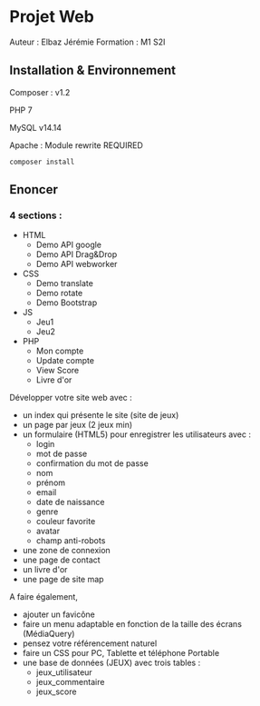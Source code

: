 # Projet Web
Auteur : Elbaz Jérémie
Formation : M1 S2I

## Installation & Environnement
Composer : v1.2

PHP 7

MySQL v14.14

Apache : Module rewrite REQUIRED

`composer install`

## Enoncer
### 4 sections : 

- HTML 
    - Demo API google
    - Demo API Drag&Drop
    - Demo API webworker  
- CSS
    - Demo translate
    - Demo rotate
    - Demo Bootstrap  
- JS
    - Jeu1
    - Jeu2
- PHP
    - Mon compte
    - Update compte
    - View Score
    - Livre d'or

Développer votre site web avec :
 - un index qui présente le site (site de jeux)
 - un page par jeux (2 jeux min)
 - un formulaire (HTML5) pour enregistrer les utilisateurs avec :
   * login
   * mot de passe
   * confirmation du mot de passe
   * nom
   * prénom
   * email
   * date de naissance
   * genre
   * couleur favorite
   * avatar
   * champ anti-robots
 - une zone de connexion
 - une page de contact
 - un livre d'or
 - une page de site map

A faire également,
 - ajouter un favicône
 - faire un menu adaptable en fonction de la taille des écrans (MédiaQuery)
 - pensez votre référencement naturel
 - faire un CSS pour PC, Tablette et téléphone Portable
 - une base de données (JEUX) avec trois tables :
   * jeux_utilisateur
   * jeux_commentaire
   * jeux_score